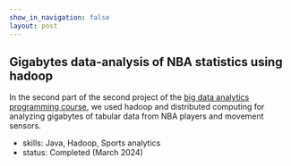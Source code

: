 ```yaml
---
show_in_navigation: false
layout: post
---
```


## Gigabytes data-analysis of NBA statistics using hadoop
In the second part of the second project of the [big data analytics programming course](https://onderwijsaanbod.kuleuven.be/syllabi/e/H00Y4AE.htm#activetab=doelstellingen_idp2617152), we used hadoop and distributed computing for analyzing gigabytes of tabular data from NBA players and movement sensors.

- skills: Java, Hadoop, Sports analytics
- status: Completed (March 2024)